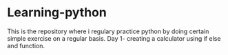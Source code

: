 # Learning-python
This is the repository where i regulary practice python by doing certain simple exercise on a regular basis.
Day 1- creating a calculator using if else and function.
